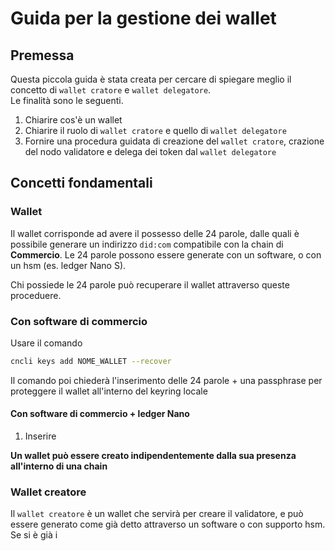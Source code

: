# Guida per la gestione dei wallet

## Premessa

Questa piccola guida è stata creata per cercare di spiegare meglio il concetto di `wallet cratore` e `wallet delegatore`.    
Le finalità sono le seguenti.

1. Chiarire cos'è un wallet
2. Chiarire il ruolo di `wallet cratore` e quello di `wallet delegatore`
3. Fornire una procedura guidata di creazione del `wallet cratore`, crazione del nodo validatore e delega dei token dal `wallet delegatore` 

## Concetti fondamentali

### Wallet

Il wallet corrisponde ad avere il possesso delle 24 parole, dalle quali è possibile generare un indirizzo `did:com` compatibile con la chain di **Commercio**.
Le 24 parole possono essere generate con un software, o con un hsm (es. ledger Nano S).    

Chi possiede le 24 parole può recuperare il wallet attraverso queste proceduere.

### Con software di commercio

Usare il comando 
```sh
cncli keys add NOME_WALLET --recover
```
Il comando poi chiederà l'inserimento delle 24 parole + una passphrase per proteggere il wallet all'interno del keyring locale

#### Con software di commercio + ledger Nano

1. Inserire 



**Un wallet può essere creato indipendentemente dalla sua presenza all'interno di una chain**

### Wallet creatore

Il `wallet creatore` è un wallet che servirà per creare il validatore, e può essere generato come già detto attraverso un software o con supporto hsm.
Se si è già i 